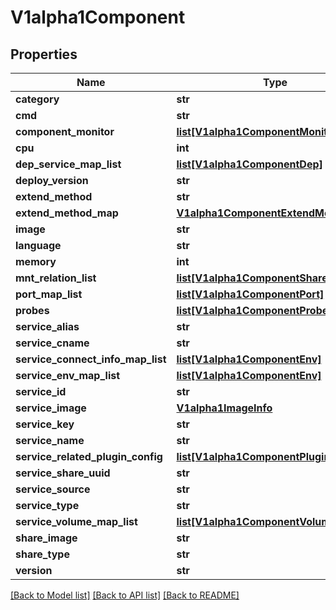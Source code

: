 # V1alpha1Component

## Properties
Name | Type | Description | Notes
------------ | ------------- | ------------- | -------------
**category** | **str** |  | 
**cmd** | **str** |  | 
**component_monitor** | [**list[V1alpha1ComponentMonitor]**](V1alpha1ComponentMonitor.md) |  | 
**cpu** | **int** |  | 
**dep_service_map_list** | [**list[V1alpha1ComponentDep]**](V1alpha1ComponentDep.md) |  | 
**deploy_version** | **str** |  | 
**extend_method** | **str** |  | 
**extend_method_map** | [**V1alpha1ComponentExtendMethodRule**](V1alpha1ComponentExtendMethodRule.md) |  | 
**image** | **str** |  | 
**language** | **str** |  | 
**memory** | **int** |  | 
**mnt_relation_list** | [**list[V1alpha1ComponentShareVolume]**](V1alpha1ComponentShareVolume.md) |  | 
**port_map_list** | [**list[V1alpha1ComponentPort]**](V1alpha1ComponentPort.md) |  | 
**probes** | [**list[V1alpha1ComponentProbe]**](V1alpha1ComponentProbe.md) |  | 
**service_alias** | **str** |  | 
**service_cname** | **str** |  | 
**service_connect_info_map_list** | [**list[V1alpha1ComponentEnv]**](V1alpha1ComponentEnv.md) |  | 
**service_env_map_list** | [**list[V1alpha1ComponentEnv]**](V1alpha1ComponentEnv.md) |  | 
**service_id** | **str** |  | 
**service_image** | [**V1alpha1ImageInfo**](V1alpha1ImageInfo.md) |  | 
**service_key** | **str** |  | 
**service_name** | **str** |  | 
**service_related_plugin_config** | [**list[V1alpha1ComponentPluginConfig]**](V1alpha1ComponentPluginConfig.md) |  | [optional] 
**service_share_uuid** | **str** |  | [optional] 
**service_source** | **str** |  | 
**service_type** | **str** |  | 
**service_volume_map_list** | [**list[V1alpha1ComponentVolume]**](V1alpha1ComponentVolume.md) |  | 
**share_image** | **str** |  | 
**share_type** | **str** |  | [optional] 
**version** | **str** |  | 

[[Back to Model list]](../README.md#documentation-for-models) [[Back to API list]](../README.md#documentation-for-api-endpoints) [[Back to README]](../README.md)


